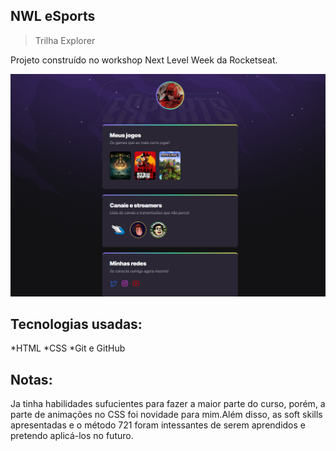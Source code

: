 ## NWL eSports

>Trilha Explorer

Projeto construído no workshop Next Level Week da Rocketseat.

![Imagem do projeto](/.github/preview.png)

## Tecnologias usadas:

*HTML
*CSS
*Git e GitHub

## Notas:

Ja tinha habilidades sufucientes para fazer a maior parte do curso, porém, a parte de animações no CSS foi novidade para mim.Além disso, as soft skills apresentadas e o método 721 foram intessantes de serem aprendidos e pretendo aplicá-los no futuro.
